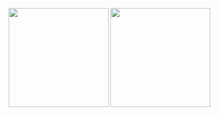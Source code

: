 <p align="center">
  <img height="200" src="https://github-readme-stats.vercel.app/api?username=samuelklein&count_private=false&include_all_commits=true&show_icons=true&theme=dark&custom_title=samuelklein%27s%20GitHub%20stats" />
  <img height="200" src="https://github-readme-stats.vercel.app/api/top-langs/?username=samuelklein&theme=dark&show_icons=true&exclude_repo=Obsidian-Notes,nmap,vvv-scanner,samuelklein.github.io,MyWechat,blog,intranet-api,resume,notes" />
</p>
<!--
**SamuelKlein/SamuelKlein** is a ✨ _special_ ✨ repository because its `README.md` (this file) appears on your GitHub profile.

Here are some ideas to get you started:

- 🔭 I’m currently working on ...
- 🌱 I’m currently learning ...
- 👯 I’m looking to collaborate on ...
- 🤔 I’m looking for help with ...
- 💬 Ask me about ...
- 📫 How to reach me: ...
- 😄 Pronouns: ...
- ⚡ Fun fact: ...
-->

